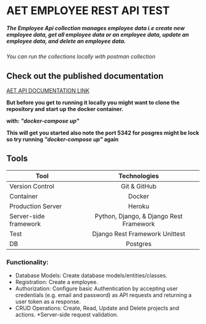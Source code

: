 # AET EMPLOYEE REST API TEST
##### The Employee Api collection manages employee data i.e create new employee data, get all employee data or an employee data, update an employee data, and delete an employee data.

_You can run the collections locally with postman collection_

## Check out the published documentation

[AET API DOCUMENTATION LINK](https://documenter.getpostman.com/view/6979287/TzRLmqhQ)


**But before you get to running it locally you might want to clone the repository and start up the docker container.**

**with: _"docker-compose up"_**

**This will get you started also note the port 5342 for posgres might be lock so try running _"docker-compose up"_ again**


## Tools 

| Tool  | Technologies |
| ------------- |:-------------:|
| Version Control     | Git & GitHub     |
| Container     | Docker     |
| Production Server      | Heroku      |
| Server-side framework       | Python, Django, & Django Rest Framework     |
| Test       | Django Rest Framework Unittest     |
| DB       | Postgres     |

### Functionality:  
* Database Models: Create database models/entities/classes. 
* Registration: Create a employee.  
* Authorization: Configure basic Authentication by accepting user credentials (e.g.  email and password) as API requests and returning a user token as a response. 
* CRUD Operations: Create, Read, Update and Delete projects and actions.
*Server-side request validation.